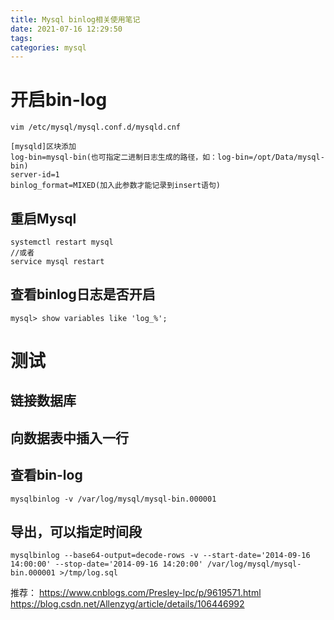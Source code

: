 ```yaml
---
title: Mysql binlog相关使用笔记
date: 2021-07-16 12:29:50
tags:
categories: mysql
---
```


# 开启bin-log
```
vim /etc/mysql/mysql.conf.d/mysqld.cnf
```

<!-- more -->

```
[mysqld]区块添加
log-bin=mysql-bin(也可指定二进制日志生成的路径，如：log-bin=/opt/Data/mysql-bin)
server-id=1
binlog_format=MIXED(加入此参数才能记录到insert语句)
```

## 重启Mysql

```
systemctl restart mysql
//或者
service mysql restart 
```
## 查看binlog日志是否开启

```
mysql> show variables like 'log_%';
```

# 测试
## 链接数据库
## 向数据表中插入一行
## 查看bin-log
```
mysqlbinlog -v /var/log/mysql/mysql-bin.000001
```
## 导出，可以指定时间段
```
mysqlbinlog --base64-output=decode-rows -v --start-date='2014-09-16 14:00:00' --stop-date='2014-09-16 14:20:00' /var/log/mysql/mysql-bin.000001 >/tmp/log.sql
```

推荐：
https://www.cnblogs.com/Presley-lpc/p/9619571.html
https://blog.csdn.net/Allenzyg/article/details/106446992